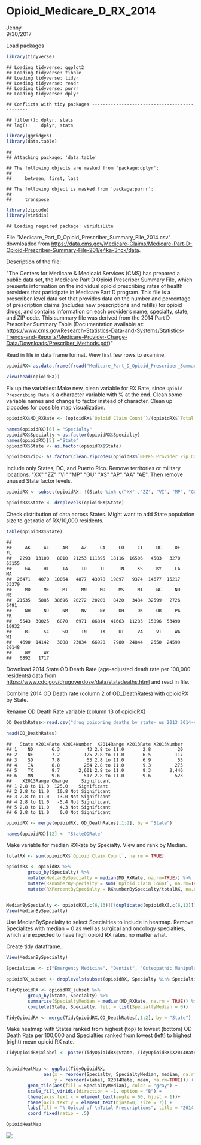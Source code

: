 # Opioid_Medicare_D_RX_2014
Jenny  
9/30/2017  



Load packages


```r
library(tidyverse)
```

```
## Loading tidyverse: ggplot2
## Loading tidyverse: tibble
## Loading tidyverse: tidyr
## Loading tidyverse: readr
## Loading tidyverse: purrr
## Loading tidyverse: dplyr
```

```
## Conflicts with tidy packages ----------------------------------------------
```

```
## filter(): dplyr, stats
## lag():    dplyr, stats
```

```r
library(ggridges)
library(data.table)
```

```
## 
## Attaching package: 'data.table'
```

```
## The following objects are masked from 'package:dplyr':
## 
##     between, first, last
```

```
## The following object is masked from 'package:purrr':
## 
##     transpose
```

```r
library(zipcode)
library(viridis)
```

```
## Loading required package: viridisLite
```

File "Medicare_Part_D_Opioid_Prescriber_Summary_File_2014.csv" downloaded from https://data.cms.gov/Medicare-Claims/Medicare-Part-D-Opioid-Prescriber-Summary-File-201/e4ka-3ncx/data.

Description of the file:

"The Centers for Medicare & Medicaid Services (CMS) has prepared a public data set, the Medicare Part D Opioid Prescriber Summary File, which presents information on the individual opioid prescribing rates of health providers that participate in Medicare Part D program. This file is a prescriber-level data set that provides data on the number and percentage of prescription claims (includes new prescriptions and refills) for opioid drugs, and contains information on each provider’s name, specialty, state, and ZIP code. This summary file was derived from the 2014 Part D Prescriber Summary Table (Documentation available at: https://www.cms.gov/Research-Statistics-Data-and-Systems/Statistics-Trends-and-Reports/Medicare-Provider-Charge-Data/Downloads/Prescriber_Methods.pdf)"

Read in file in data frame format. View first few rows to examine.


```r
opioidRX<-as.data.frame(fread("Medicare_Part_D_Opioid_Prescriber_Summary_File_2014.csv"))

View(head(opioidRX))
```


Fix up the variables:
Make new, clean variable for RX Rate, since `Opioid Prescribing Rate` is a character variable with % at the end. Clean some variable names and change to factor instead of character. Clean up zipcodes for possible map visualization.


```r
opioidRX$MD_RXRate <- (opioidRX$`Opioid Claim Count`)/(opioidRX$`Total Claim Count`)

names(opioidRX)[6] = "Specialty"
opioidRX$Specialty <-as.factor(opioidRX$Specialty)
names(opioidRX)[5] ="State"
opioidRX$State <- as.factor(opioidRX$State)

opioidRX$Zip<- as.factor(clean.zipcodes(opioidRX$`NPPES Provider Zip Code`))
```

Include only States, DC, and Puerto Rico. Remove territories or military locations: "XX" "ZZ" "VI" "MP" "GU" "AS" "AP" "AA" "AE". Then remove unused State factor levels.

```r
opioidRX <- subset(opioidRX, !(State %in% c("XX" ,"ZZ", "VI", "MP", "GU", "AS", "AP", "AA", "AE")))

opioidRX$State <- droplevels(opioidRX$State)
```

Check distribution of data across States. Might want to add State population size to get ratio of RX/10,000 residents.

```r
table(opioidRX$State)
```

```
## 
##     AK     AL     AR     AZ     CA     CO     CT     DC     DE     FL 
##   2293  13100   8010  21253 111395  18116  16506   4503   3270  63155 
##     GA     HI     IA     ID     IL     IN     KS     KY     LA     MA 
##  26471   4070  10064   4877  43078  19897   9374  14677  15217  33379 
##     MD     ME     MI     MN     MO     MS     MT     NC     ND     NE 
##  21535   5885  38696  20272  20200   8420   3484  32599   2726   6491 
##     NH     NJ     NM     NV     NY     OH     OK     OR     PA     PR 
##   5543  30025   6870   6971  86814  41663  11283  15096  53490  10932 
##     RI     SC     SD     TN     TX     UT     VA     VT     WA     WI 
##   4690  14142   3088  23034  66920   7980  24844   2550  24599  20148 
##     WV     WY 
##   6892   1717
```
Download 2014 State OD Death Rate (age-adjusted death rate per 100,000 residents) data from 
https://www.cdc.gov/drugoverdose/data/statedeaths.html
and read in file.

Combine 2014 OD Death rate (column 2 of OD_DeathRates) with opioidRX by State.

Rename OD Death Rate variable (column 13 of opioidRX)


```r
OD_DeathRates<-read.csv("drug_poisoning_deaths_by_state-_us_2013_2014-v7.csv")

head(OD_DeathRates)
```

```
##   State X2014Rate X2014Number  X2014Range X2013Rate X2013Number
## 1    ND       6.3          43 2.8 to 11.0       2.8          20
## 2    NE       7.2         125 2.8 to 11.0       6.5         117
## 3    SD       7.8          63 2.8 to 11.0       6.9          55
## 4    IA       8.8         264 2.8 to 11.0       9.3         275
## 5    TX       9.7       2,601 2.8 to 11.0       9.3       2,446
## 6    MN       9.6         517 2.8 to 11.0       9.6         523
##    X2013Range Change     Significant
## 1 2.8 to 11.0  125.0    Significant 
## 2 2.8 to 11.0   10.8 Not Significant
## 3 2.8 to 11.0   13.0 Not Significant
## 4 2.8 to 11.0   -5.4 Not Significant
## 5 2.8 to 11.0    4.3 Not Significant
## 6 2.8 to 11.0    0.0 Not Significant
```

```r
opioidRX <- merge(opioidRX, OD_DeathRates[,1:2], by = "State")

names(opioidRX)[12] <- "StateODRate"
```


Make variable for median RXRate by Specialty. View and rank by Median.


```r
totalRX <- sum(opioidRX$`Opioid Claim Count`, na.rm = TRUE)

opioidRX <- opioidRX %>%
        group_by(Specialty) %>%
        mutate(MedianBySpecialty = median(MD_RXRate, na.rm=TRUE)) %>%
        mutate(RXnumberBySpecialty = sum(`Opioid Claim Count`, na.rm=TRUE)) %>%
        mutate(RXPercentBySpecialty = RXnumberBySpecialty/totalRX, na.rm=TRUE)


MedianBySpecialty <- opioidRX[,c(6,13)][!duplicated(opioidRX[,c(6,13)]), ]
View(MedianBySpecialty)
```


Use MedianBySpecialty to select Specialties to include in heatmap. Remove Specialites with median = 0 as well as surgical and oncology specialties, which are expected to have high opioid RX rates, no matter what.

Create tidy dataframe.


```r
View(MedianBySpecialty)

Specialties <- c("Emergency Medicine", "Dentist", "Osteopathic Manipulative Medicine", "Physician Assistant", "Family Practice", "Geriatric Medicine", "Internal Medicine", "General Practice", "Nurse Practitioner", "Family Medicine")

opioidRX_subset <- droplevels(subset(opioidRX, Specialty %in% Specialties))

TidyOpioidRX <- opioidRX_subset %>%
        group_by(State, Specialty) %>%
        summarise(SpecialtyMedian = median(MD_RXRate, na.rm = TRUE)) %>%
        complete(State, Specialty, fill = list(SpecialtyMedian = 0))

TidyOpioidRX <- merge(TidyOpioidRX,OD_DeathRates[,1:2], by = "State")
```


Make heatmap with States ranked from highest (top) to lowest (bottom) OD Death Rate per 100,000 and Specialties ranked from lowest (left) to highest (right) mean opioid RX rate.


```r
TidyOpioidRX$xlabel <- paste(TidyOpioidRX$State, TidyOpioidRX$X2014Rate, sep = ":  ")


OpioidHeatMap <- ggplot(TidyOpioidRX, 
              aes(x = reorder(Specialty, SpecialtyMedian, median, na.rm=TRUE), 
                  y = reorder(xlabel, X2014Rate, mean, na.rm=TRUE))) +
        geom_tile(aes(fill = SpecialtyMedian), color = "gray") + 
        scale_fill_viridis(direction = -1, option = "B") +
        theme(axis.text.x = element_text(angle = 60, hjust = 1))+
        theme(axis.text.y = element_text(hjust=0, size = 7)) +
        labs(fill = "% Opioid of \nTotal Prescriptions", title = "2014 Medicare Opioid Prescription Rates \nBy Specialty & State", x = "", y = "State OD Death Rate Per 100,000") +
        coord_fixed(ratio = .5)

OpioidHeatMap
```

![](Opioid_Medicare_D_RX_2014_files/figure-html/unnamed-chunk-9-1.png)<!-- -->


